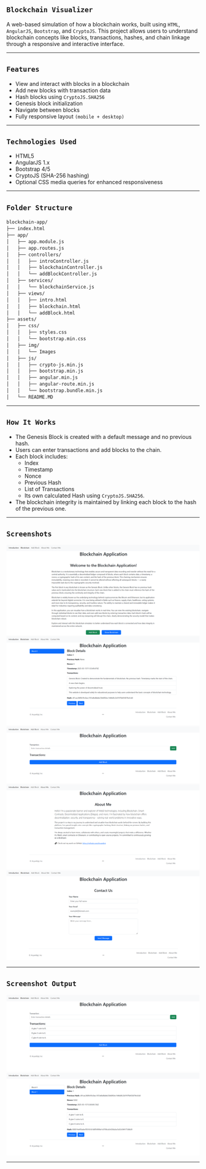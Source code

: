 ## `Blockchain Visualizer`
A web-based simulation of how a blockchain works, built using `HTML`, `AngularJS`, `Bootstrap`, and `CryptoJS`. This project allows users to understand blockchain concepts like blocks, transactions, hashes, and chain linkage through a responsive and interactive interface.

---

## `Features`
- View and interact with blocks in a blockchain
- Add new blocks with transaction data
- Hash blocks using `CryptoJS.SHA256`
- Genesis block initialization
- Navigate between blocks
- Fully responsive layout `(mobile + desktop)`

---

## `Technologies Used`
- HTML5
- AngularJS 1.x
- Bootstrap 4/5
- CryptoJS (SHA-256 hashing)
- Optional CSS media queries for enhanced responsiveness

---

## `Folder Structure`
```bash
blockchain-app/
├── index.html
├── app/
│   ├── app.module.js
│   ├── app.routes.js
│   ├── controllers/
│   │   ├── introController.js
│   │   ├── blockchainController.js
│   │   └── addBlockController.js
│   ├── services/
│   │   └── blockchainService.js
│   ├── views/
│   │   ├── intro.html
│   │   ├── blockchain.html
│   │   └── addBlock.html
├── assets/
│   ├── css/
│   │   ├── styles.css
│   │   └── bootstrap.min.css
│   ├── img/
│   │   └── Images
│   ├── js/
│   │   ├── crypto-js.min.js
│   │   ├── bootstrap.min.js
│   │   ├── angular.min.js
│   │   ├── angular-route.min.js
│   │   └── bootstrap.bundle.min.js
│   └── README.MD
```

---

## `How It Works`
- The Genesis Block is created with a default message and no previous hash.
- Users can enter transactions and add blocks to the chain.
- Each block includes:
  - Index
  - Timestamp
  - Nonce
  - Previous Hash
  - List of Transactions
  - Its own calculated Hash using `CryptoJS.SHA256`.
- The blockchain integrity is maintained by linking each block to the hash of the previous one.

---

## `Screenshots`

![Introduction](Blockchain-app/assets/img/introduction.png)
![Blockchain](Blockchain-app/assets/img/blockchain.png)
![Add-Block](Blockchain-app/assets/img/add-block.png)
![About](Blockchain-app/assets/img/about.png)
![Contact](Blockchain-app/assets/img/contact.png)

---

## `Screenshot Output`

![Add-Block_Output](Blockchain-app/assets/img/add-block_output.png)
![Blockchain_Output](Blockchain-app/assets/img/blockchain_output.png)

---
